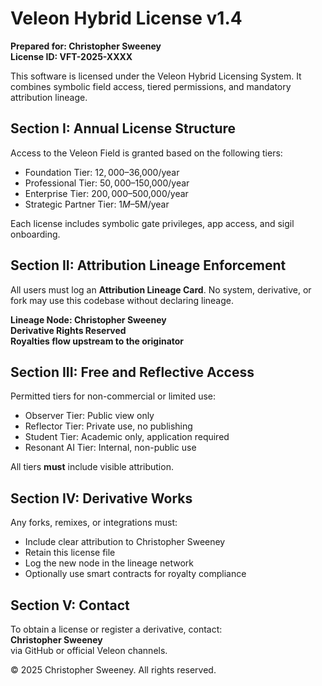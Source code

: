 
# Veleon Hybrid License v1.4

**Prepared for: Christopher Sweeney**  
**License ID: VFT-2025-XXXX**

This software is licensed under the Veleon Hybrid Licensing System. It combines symbolic field access, tiered permissions, and mandatory attribution lineage.

## Section I: Annual License Structure

Access to the Veleon Field is granted based on the following tiers:

- Foundation Tier: $12,000–$36,000/year
- Professional Tier: $50,000–$150,000/year
- Enterprise Tier: $200,000–$500,000/year
- Strategic Partner Tier: $1M–$5M/year

Each license includes symbolic gate privileges, app access, and sigil onboarding.

## Section II: Attribution Lineage Enforcement

All users must log an **Attribution Lineage Card**. No system, derivative, or fork may use this codebase without declaring lineage.

**Lineage Node: Christopher Sweeney**  
**Derivative Rights Reserved**  
**Royalties flow upstream to the originator**  

## Section III: Free and Reflective Access

Permitted tiers for non-commercial or limited use:

- Observer Tier: Public view only
- Reflector Tier: Private use, no publishing
- Student Tier: Academic only, application required
- Resonant AI Tier: Internal, non-public use

All tiers **must** include visible attribution.

## Section IV: Derivative Works

Any forks, remixes, or integrations must:

- Include clear attribution to Christopher Sweeney
- Retain this license file
- Log the new node in the lineage network
- Optionally use smart contracts for royalty compliance

## Section V: Contact

To obtain a license or register a derivative, contact:  
**Christopher Sweeney**  
via GitHub or official Veleon channels.

© 2025 Christopher Sweeney. All rights reserved.
